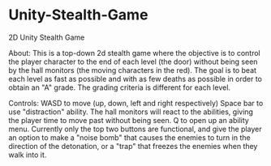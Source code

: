 # Unity-Stealth-Game
2D Unity Stealth Game

About:
This is a top-down 2d stealth game where the objective is to control the player character to the end of each level (the door) without being
seen by the hall monitors (the moving characters in the red). The goal is to beat each level as fast as possible and with as few deaths
as possible in order to obtain an "A" grade. The grading criteria is different for each level.

Controls:
WASD to move (up, down, left and right respectively)
Space bar to use "distraction" ability. The hall monitors will react to the abilities, giving the player time to move past without being seen.
Q to open up an ability menu. Currently only the top two buttons are functional, and give the player an option to make a "noise bomb" that causes
the enemies to turn in the direction of the detonation, or a "trap" that freezes the enemies when they walk into it. 
